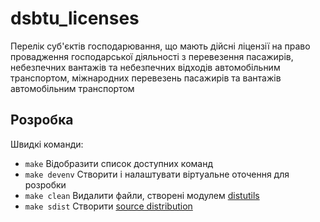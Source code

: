 # dsbtu_licenses

Перелік суб'єктів господарювання, що мають дійсні ліцензії на право провадження господарської діяльності з перевезення пасажирів, небезпечних вантажів та небезпечних відходів автомобільним транспортом, міжнародних перевезень пасажирів та вантажів автомобільним транспортом

## Розробка

Швидкі команди:

* `make` Відобразити список доступних команд
* `make devenv` Створити і налаштувати віртуальне оточення для розробки
* `make clean` Видалити файли, створені модулем [distutils](https://docs.python.org/3/library/distutils.html)
* `make sdist` Створити [source distribution](https://packaging.python.org/glossary/)
